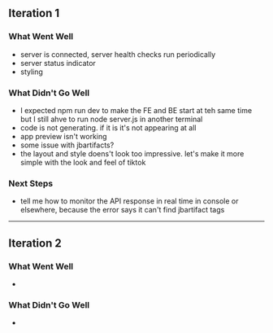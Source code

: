 ## Iteration 1

### What Went Well

- server is connected, server health checks run periodically
- server status indicator
- styling

### What Didn't Go Well

- I expected npm run dev to make the FE and BE start at teh same time but I still ahve to run node server.js in another terminal
- code is not generating. if it is it's not appearing at all
- app preview isn't working
- some issue with jbartifacts?
- the layout and style doens't look too impressive. let's make it more simple with the look and feel of tiktok

### Next Steps

- tell me how to monitor the API response in real time in console or elsewhere, because the error says it can't find jbartifact tags

---

## Iteration 2

### What Went Well

-

### What Didn't Go Well

-
